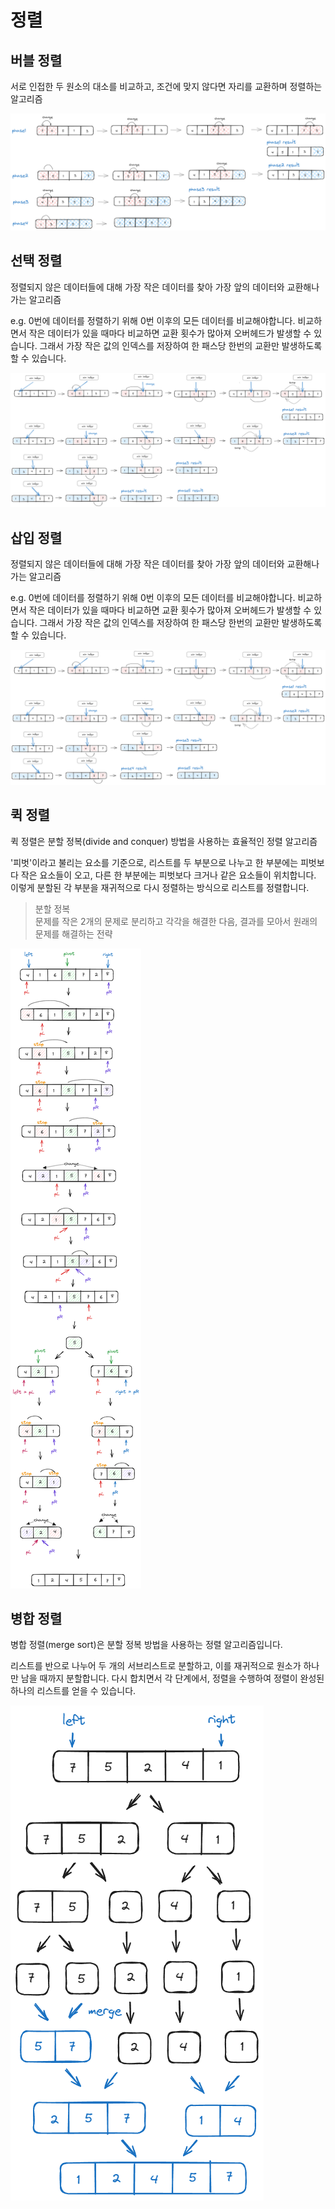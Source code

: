 # 정렬

## 버블 정렬

서로 인접한 두 원소의 대소를 비교하고, 조건에 맞지 않다면 자리를 교환하며 정렬하는 알고리즘

![버블 정렬](image/bubble_sort.png)

## 선택 정렬

정렬되지 않은 데이터들에 대해 가장 작은 데이터를 찾아 가장 앞의 데이터와 교환해나가는 알고리즘

e.g. 0번에 데이터를 정렬하기 위해 0번 이후의 모든 데이터를 비교해야합니다. 비교하면서 작은 데이터가 있을 때마다 비교하면 교환 횟수가 많아져 오버헤드가 발생할 수 있습니다. 그래서 가장 작은 값의 인덱스를 저장하여 한 패스당 한번의 교환만 발생하도록 할 수 있습니다.

![선택 정렬](image/selection_sort.png)

## 삽입 정렬

정렬되지 않은 데이터들에 대해 가장 작은 데이터를 찾아 가장 앞의 데이터와 교환해나가는 알고리즘

e.g. 0번에 데이터를 정렬하기 위해 0번 이후의 모든 데이터를 비교해야합니다. 비교하면서 작은 데이터가 있을 때마다 비교하면 교환 횟수가 많아져 오버헤드가 발생할 수 있습니다. 그래서 가장 작은 값의 인덱스를 저장하여 한 패스당 한번의 교환만 발생하도록 할 수 있습니다.

![선택 정렬](image/selection_sort.png)

## 퀵 정렬

퀵 정렬은 분할 정복(divide and conquer) 방법을 사용하는 효율적인 정렬 알고리즘 

'피벗'이라고 불리는 요소를 기준으로, 리스트를 두 부분으로 나누고 한 부분에는 피벗보다 작은 요소들이 오고, 다른 한 부분에는 피벗보다 크거나 같은 요소들이 위치합니다. 이렇게 분할된 각 부분을 재귀적으로 다시 정렬하는 방식으로 리스트를 정렬합니다.

> 분할 정복  
>문제를 작은 2개의 문제로 분리하고 각각을 해결한 다음, 결과를 모아서 원래의 문제를 해결하는 전략

![퀵 정렬](image/quick_sort.png)

## 병합 정렬

병합 정렬(merge sort)은 분할 정복 방법을 사용하는 정렬 알고리즘입니다. 

리스트를 반으로 나누어 두 개의 서브리스트로 분할하고, 이를 재귀적으로 원소가 하나만 남을 때까지 분할합니다. 다시 합치면서 각 단계에서, 정렬을 수행하여 정렬이 완성된 하나의 리스트를 얻을 수 있습니다.

![병합 정렬](image/merge_sort.png)



